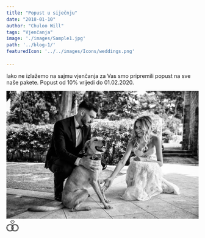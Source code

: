 ```yaml
---
title: "Popust u siječnju"
date: "2018-01-10"
author: "Chuloo Will"
tags: "Vjenčanja"
image: './images/Sample1.jpg'
path: '../blog-1/'
featuredIcon: '../../images/Icons/weddings.png'

---
```

Iako ne izlažemo na sajmu vjenčanja za Vas smo pripremili popust na sve naše pakete.
Popust od 10% vrijedi do 01.02.2020.

![WeddingPet](./images/Sample1.jpg)  
![Icon](./images/weddings.png)  
